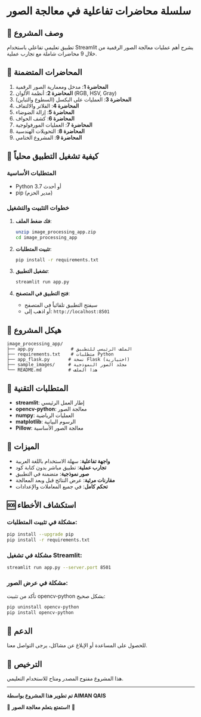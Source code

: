 # سلسلة محاضرات تفاعلية في معالجة الصور

## 📖 وصف المشروع

تطبيق تعليمي تفاعلي باستخدام Streamlit يشرح أهم عمليات معالجة الصور الرقمية من خلال 9 محاضرات شاملة مع تجارب عملية.

## 🎯 المحاضرات المتضمنة

1. **المحاضرة 1**: مدخل ومعمارية الصور الرقمية
2. **المحاضرة 2**: أنظمة الألوان (RGB, HSV, Gray)
3. **المحاضرة 3**: العمليات على البكسل (السطوع والتباين)
4. **المحاضرة 4**: الفلاتر والالتفاف
5. **المحاضرة 5**: إزالة الضوضاء
6. **المحاضرة 6**: كشف الحواف
7. **المحاضرة 7**: العمليات المورفولوجية
8. **المحاضرة 8**: التحويلات الهندسية
9. **المحاضرة 9**: المشروع الختامي

## 🚀 كيفية تشغيل التطبيق محلياً

### المتطلبات الأساسية

- Python 3.7 أو أحدث
- pip (مدير الحزم)

### خطوات التثبيت والتشغيل

1. **فك ضغط الملف**:
   ```bash
   unzip image_processing_app.zip
   cd image_processing_app
   ```

2. **تثبيت المتطلبات**:
   ```bash
   pip install -r requirements.txt
   ```

3. **تشغيل التطبيق**:
   ```bash
   streamlit run app.py
   ```

4. **فتح التطبيق في المتصفح**:
   - سيفتح التطبيق تلقائياً في المتصفح
   - أو اذهب إلى: `http://localhost:8501`

## 📁 هيكل المشروع

```
image_processing_app/
├── app.py              # الملف الرئيسي للتطبيق
├── requirements.txt    # متطلبات Python
├── app_flask.py       # نسخة Flask (اختيارية)
├── sample_images/     # مجلد الصور النموذجية
└── README.md          # هذا الملف
```

## 🔧 المتطلبات التقنية

- **streamlit**: إطار العمل الرئيسي
- **opencv-python**: معالجة الصور
- **numpy**: العمليات الرياضية
- **matplotlib**: الرسوم البيانية
- **Pillow**: معالجة الصور الأساسية

## 🎨 الميزات

- **واجهة تفاعلية**: سهلة الاستخدام باللغة العربية
- **تجارب عملية**: تطبيق مباشر بدون كتابة كود
- **صور نموذجية**: متضمنة في التطبيق
- **مقارنات مرئية**: عرض النتائج قبل وبعد المعالجة
- **تحكم كامل**: في جميع المعاملات والإعدادات

## 🆘 استكشاف الأخطاء

### مشكلة في تثبيت المتطلبات:
```bash
pip install --upgrade pip
pip install -r requirements.txt
```

### مشكلة في تشغيل Streamlit:
```bash
streamlit run app.py --server.port 8501
```

### مشكلة في عرض الصور:
تأكد من تثبيت opencv-python بشكل صحيح:
```bash
pip uninstall opencv-python
pip install opencv-python
```

## 📧 الدعم

للحصول على المساعدة أو الإبلاغ عن مشاكل، يرجى التواصل معنا.

## 📄 الترخيص

هذا المشروع مفتوح المصدر ومتاح للاستخدام التعليمي.

---

**تم تطوير هذا المشروع بواسطة  AIMAN QAIS**

🌟 **استمتع بتعلم معالجة الصور!** 🌟

